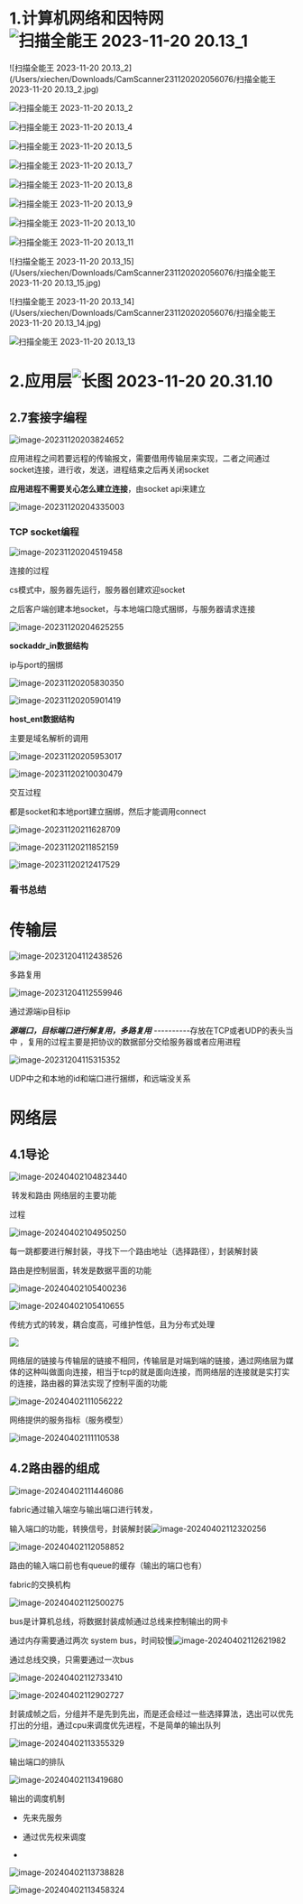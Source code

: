 # 1.计算机网络和因特网![扫描全能王 2023-11-20 20.13_1](https://raw.githubusercontent.com/xiechen274/ChenCsNote/images/images/%E6%89%AB%E6%8F%8F%E5%85%A8%E8%83%BD%E7%8E%8B%202023-11-20%2020.13_1.jpg)

![扫描全能王 2023-11-20 20.13_2](/Users/xiechen/Downloads/CamScanner231120202056076/扫描全能王 2023-11-20 20.13_2.jpg)



![扫描全能王 2023-11-20 20.13_2](https://raw.githubusercontent.com/xiechen274/ChenCsNote/images/images/%E6%89%AB%E6%8F%8F%E5%85%A8%E8%83%BD%E7%8E%8B%202023-11-20%2020.13_3.jpg)



![扫描全能王 2023-11-20 20.13_4](https://raw.githubusercontent.com/xiechen274/ChenCsNote/images/images/%E6%89%AB%E6%8F%8F%E5%85%A8%E8%83%BD%E7%8E%8B%202023-11-20%2020.13_4.jpg)

![扫描全能王 2023-11-20 20.13_5](https://raw.githubusercontent.com/xiechen274/ChenCsNote/images/images/%E6%89%AB%E6%8F%8F%E5%85%A8%E8%83%BD%E7%8E%8B%202023-11-20%2020.13_6.jpg)

![扫描全能王 2023-11-20 20.13_7](https://raw.githubusercontent.com/xiechen274/ChenCsNote/images/images/%E6%89%AB%E6%8F%8F%E5%85%A8%E8%83%BD%E7%8E%8B%202023-11-20%2020.13_7.jpg)

![扫描全能王 2023-11-20 20.13_8](https://raw.githubusercontent.com/xiechen274/ChenCsNote/images/images/%E6%89%AB%E6%8F%8F%E5%85%A8%E8%83%BD%E7%8E%8B%202023-11-20%2020.13_8.jpg)

![扫描全能王 2023-11-20 20.13_9](https://raw.githubusercontent.com/xiechen274/ChenCsNote/images/images/%E6%89%AB%E6%8F%8F%E5%85%A8%E8%83%BD%E7%8E%8B%202023-11-20%2020.13_9.jpg)

![扫描全能王 2023-11-20 20.13_10](https://raw.githubusercontent.com/xiechen274/ChenCsNote/images/images/%E6%89%AB%E6%8F%8F%E5%85%A8%E8%83%BD%E7%8E%8B%202023-11-20%2020.13_10.jpg)

![扫描全能王 2023-11-20 20.13_11](https://raw.githubusercontent.com/xiechen274/ChenCsNote/images/images/%E6%89%AB%E6%8F%8F%E5%85%A8%E8%83%BD%E7%8E%8B%202023-11-20%2020.13_12.jpg)

![扫描全能王 2023-11-20 20.13_15](/Users/xiechen/Downloads/CamScanner231120202056076/扫描全能王 2023-11-20 20.13_15.jpg)

![扫描全能王 2023-11-20 20.13_14](/Users/xiechen/Downloads/CamScanner231120202056076/扫描全能王 2023-11-20 20.13_14.jpg)

![扫描全能王 2023-11-20 20.13_13](https://raw.githubusercontent.com/xiechen274/ChenCsNote/images/images/%E6%89%AB%E6%8F%8F%E5%85%A8%E8%83%BD%E7%8E%8B%202023-11-20%2020.13_13.jpg)

# 2.应用层![长图 2023-11-20 20.31.10](https://raw.githubusercontent.com/xiechen274/ChenCsNote/images/images/%E9%95%BF%E5%9B%BE%202023-11-20%2020.31.10.jpg)

## 2.7套接字编程

![image-20231120203824652](https://raw.githubusercontent.com/xiechen274/ChenCsNote/images/images/image-20231120203824652.png)

应用进程之间若要远程的传输报文，需要借用传输层来实现，二者之间通过socket连接，进行收，发送，进程结束之后再关闭socket

**应用进程不需要关心怎么建立连接**，由socket api来建立

![image-20231120204335003](https://raw.githubusercontent.com/xiechen274/ChenCsNote/images/images/image-20231120204335003.png)

### TCP socket编程

![image-20231120204519458](https://raw.githubusercontent.com/xiechen274/ChenCsNote/images/images/image-20231120204519458.png)

连接的过程

cs模式中，服务器先运行，服务器创建欢迎socket

之后客户端创建本地socket，与本地端口隐式捆绑，与服务器请求连接

![image-20231120204625255](https://raw.githubusercontent.com/xiechen274/ChenCsNote/images/images/image-20231120204625255.png)

**sockaddr_in数据结构**

ip与port的捆绑

![image-20231120205830350](https://raw.githubusercontent.com/xiechen274/ChenCsNote/images/images/image-20231120205830350.png)

![image-20231120205901419](https://raw.githubusercontent.com/xiechen274/ChenCsNote/images/images/image-20231120205901419.png)

**host_ent数据结构**

主要是域名解析的调用

![image-20231120205953017](https://raw.githubusercontent.com/xiechen274/ChenCsNote/images/images/image-20231120205953017.png)

![image-20231120210030479](https://raw.githubusercontent.com/xiechen274/ChenCsNote/images/images/image-20231120210030479.png)

交互过程

都是socket和本地port建立捆绑，然后才能调用connect

![image-20231120211628709](https://raw.githubusercontent.com/xiechen274/ChenCsNote/images/images/image-20231120211628709.png)

![image-20231120211852159](https://raw.githubusercontent.com/xiechen274/ChenCsNote/images/images/image-20231120211852159.png)

![image-20231120212417529](https://raw.githubusercontent.com/xiechen274/ChenCsNote/images/images/image-20231120212417529.png)

### 看书总结



# 传输层



![image-20231204112438526](https://raw.githubusercontent.com/xiechen274/ChenCsNote/images/images/image-20231204112438526.png)

多路复用

![image-20231204112559946](https://raw.githubusercontent.com/xiechen274/ChenCsNote/images/images/image-20231204112559946.png)

通过源端ip目标ip

***源端口，目标端口进行解复用，多路复用*** ----------存放在TCP或者UDP的表头当中 ，复用的过程主要是把协议的数据部分交给服务器或者应用进程

![image-20231204115315352](https://raw.githubusercontent.com/xiechen274/ChenCsNote/images/images/image-20231204115315352.png)

UDP中之和本地的id和端口进行捆绑，和远端没关系

# 网络层

## 4.1导论

![image-20240402104823440](https://raw.githubusercontent.com/xiechen274/ChenCsNote/images/images/image-20240402104823440.png)

​	转发和路由 网络层的主要功能

过程

![image-20240402104950250](https://raw.githubusercontent.com/xiechen274/ChenCsNote/images/images/image-20240402104950250.png)

每一跳都要进行解封装，寻找下一个路由地址（选择路径），封装解封装

路由是控制层面，转发是数据平面的功能

![image-20240402105400236](https://raw.githubusercontent.com/xiechen274/ChenCsNote/images/images/image-20240402105400236.png)

![image-20240402105410655](https://raw.githubusercontent.com/xiechen274/ChenCsNote/images/images/image-20240402105410655.png)

传统方式的转发，耦合度高，可维护性低，且为分布式处理

![ ](https://raw.githubusercontent.com/xiechen274/ChenCsNote/images/images/image-20240402110310715.png)

网络层的链接与传输层的链接不相同，传输层是对端到端的链接，通过网络层为媒体的这种叫做面向连接，相当于tcp的就是面向连接，而网络层的连接就是实打实的连接，路由器的算法实现了控制平面的功能

![image-20240402111056222](https://raw.githubusercontent.com/xiechen274/ChenCsNote/images/images/image-20240402111056222.png)

网络提供的服务指标（服务模型）

![image-20240402111110538](https://raw.githubusercontent.com/xiechen274/ChenCsNote/images/images/image-20240402111110538.png)

## 4.2路由器的组成

![image-20240402111446086](https://raw.githubusercontent.com/xiechen274/ChenCsNote/images/images/image-20240402111446086.png)

fabric通过输入端空与输出端口进行转发，

输入端口的功能，转换信号，封装解封装![image-20240402112320256](https://raw.githubusercontent.com/xiechen274/ChenCsNote/images/images/image-20240402112320256.png)

![image-20240402112058852](https://raw.githubusercontent.com/xiechen274/ChenCsNote/images/images/image-20240402112058852.png)

路由的输入端口前也有queue的缓存（输出的端口也有）

fabric的交换机构

![image-20240402112500275](https://raw.githubusercontent.com/xiechen274/ChenCsNote/images/images/image-20240402112500275.png)

bus是计算机总线，将数据封装成帧通过总线来控制输出的网卡

通过内存需要通过两次 system bus，时间较慢![image-20240402112621982](https://raw.githubusercontent.com/xiechen274/ChenCsNote/images/images/image-20240402112621982.png)

通过总线交换，只需要通过一次bus

![image-20240402112733410](https://raw.githubusercontent.com/xiechen274/ChenCsNote/images/images/image-20240402112733410.png)

![image-20240402112902727](https://raw.githubusercontent.com/xiechen274/ChenCsNote/images/images/image-20240402112902727.png)

封装成帧之后，分组并不是先到先出，而是还会经过一些选择算法，选出可以优先打出的分组，通过cpu来调度优先进程，不是简单的输出队列

![image-20240402113355329](https://raw.githubusercontent.com/xiechen274/ChenCsNote/images/images/image-20240402113355329.png)

输出端口的排队

![image-20240402113419680](https://raw.githubusercontent.com/xiechen274/ChenCsNote/images/images/image-20240402113419680.png)

 输出的调度机制

- 先来先服务

- 通过优先权来调度

- 

  

  ![image-20240402113738828](https://raw.githubusercontent.com/xiechen274/ChenCsNote/images/images/image-20240402113738828.png)

  

![image-20240402113458324](https://raw.githubusercontent.com/xiechen274/ChenCsNote/images/images/image-20240402113458324.png)